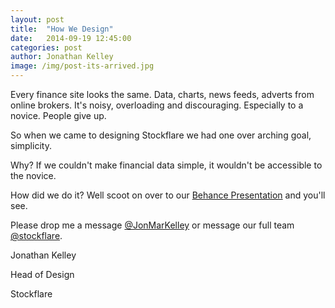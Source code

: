```yaml
---
layout: post
title:  "How We Design"
date:   2014-09-19 12:45:00
categories: post
author: Jonathan Kelley
image: /img/post-its-arrived.jpg
---
```


Every finance site looks the same. Data, charts, news feeds, adverts from online brokers. It's noisy, overloading and discouraging. Especially to a novice. People give up.

So when we came to designing Stockflare we had one over arching goal, simplicity. 

Why? If we couldn't make financial data simple, it wouldn't be accessible to the novice.

How did we do it? Well scoot on over to our [Behance Presentation](https://www.behance.net/gallery/19808457/Stockflare-Find-New-Ideas) and you'll see.

Please drop me a message [@JonMarKelley](https://twitter.com/jonmarkelley) or message our full team [@stockflare](https://twitter.com/stockflare).

Jonathan Kelley

Head of Design

Stockflare